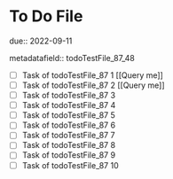 # To Do File

due:: 2022-09-11

metadatafield:: todoTestFile_87_48

- [ ] Task of todoTestFile_87 1 [[Query me]]
- [ ] Task of todoTestFile_87 2 [[Query me]]
- [ ] Task of todoTestFile_87 3
- [ ] Task of todoTestFile_87 4
- [ ] Task of todoTestFile_87 5
- [ ] Task of todoTestFile_87 6
- [ ] Task of todoTestFile_87 7
- [ ] Task of todoTestFile_87 8
- [ ] Task of todoTestFile_87 9
- [ ] Task of todoTestFile_87 10